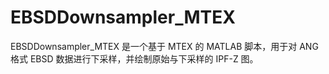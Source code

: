 # EBSDDownsampler_MTEX
EBSDDownsampler_MTEX 是一个基于 MTEX 的 MATLAB 脚本，用于对 ANG 格式 EBSD 数据进行下采样，并绘制原始与下采样的 IPF-Z 图。
